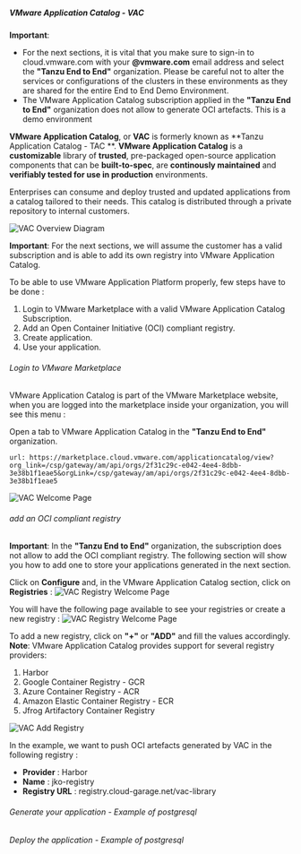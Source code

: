 
##### VMware Application Catalog - VAC
**Important**: 
- For the next sections, it is vital that you  make sure to sign-in to cloud.vmware.com with your **@vmware.com** email address and select the **"Tanzu End to End"** organization. Please be careful not to alter the services or configurations of the clusters in these environments as they are shared for the entire End to End Demo Environment.
- The VMware Application Catalog subscription applied in the **"Tanzu End to End"** organization does not allow to generate OCI artefacts. This is a demo environment

**VMware Application Catalog**, or **VAC** is formerly known as **Tanzu Application Catalog - TAC **. **VMware Application Catalog** is a **customizable** library of **trusted**, pre-packaged open-source application components that can be **built-to-spec**, are **continously maintained** and **verifiably tested for use in production** environments.

Enterprises can consume and deploy trusted and updated applications from a catalog tailored to their needs. This catalog is distributed through a private repository to internal customers.

![VAC Overview Diagram](images/get-started-images-cicd-diagram.png)

**Important**: For the next sections, we will assume the customer has a valid subscription and is able to add its own registry into VMware Application Catalog.

To be able to use VMware Application Platform properly, few steps have to be done :
1. Login to VMware Marketplace with a valid VMware Application Catalog Subscription.
2. Add an Open Container Initiative (OCI) compliant registry.
3. Create application.
4. Use your application.

###### Login to VMware Marketplace
VMware Application Catalog is part of the VMware Marketplace website, when you are logged into the marketplace inside your organization, you will see this menu :

Open a tab to VMware Application Catalog in the **"Tanzu End to End"** organization.
```dashboard:open-url
url: https://marketplace.cloud.vmware.com/applicationcatalog/view?org_link=/csp/gateway/am/api/orgs/2f31c29c-e042-4ee4-8dbb-3e38b1f1eae5&orgLink=/csp/gateway/am/api/orgs/2f31c29c-e042-4ee4-8dbb-3e38b1f1eae5
```

![VAC Welcome Page](images/welcome-page.png)

###### add an OCI compliant registry 
**Important**: In the **"Tanzu End to End"** organization, the subscription does not allow to add the OCI compliant registry. The following section will show you how to add one to store your applications generated in the next section.

Click on **Configure** and, in the VMware Application Catalog section, click on **Registries** :
![VAC Registry Welcome Page](images/welcome-registry.png)

You will have the following page available to see your registries or create a new registry :
![VAC Registry Welcome Page](images/welcome-registry2.png)

To add a new registry, click on **"+"** or **"ADD"** and fill the values accordingly.
**Note**: VMware Application Catalog provides support for several registry providers:
1. Harbor
2. Google Container Registry - GCR
3. Azure Container Registry - ACR 
4. Amazon Elastic Container Registry - ECR
5. Jfrog Artifactory Container Registry

![VAC Add Registry](images/add-harbor-registry.png)

In the example, we want to push OCI artefacts generated by VAC in the following registry :
- **Provider** : Harbor
- **Name** : jko-registry
- **Registry URL** : registry.cloud-garage.net/vac-library



###### Generate your application - Example of postgresql



###### Deploy the application - Example of postgresql
